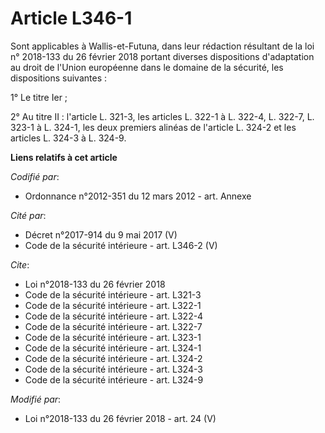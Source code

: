 # Article L346-1

Sont applicables à Wallis-et-Futuna, dans leur rédaction résultant de la loi n° 2018-133 du 26 février 2018 portant diverses
dispositions d'adaptation au droit de l'Union européenne dans le domaine de la sécurité, les dispositions suivantes : 

1° Le titre Ier ; 

2° Au titre II : l'article L. 321-3, les articles L. 322-1 à L. 322-4, L. 322-7, L. 323-1 à L. 324-1, les deux premiers
alinéas de l'article L. 324-2 et les articles L. 324-3 à L. 324-9.

**Liens relatifs à cet article**

_Codifié par_:

  - Ordonnance n°2012-351 du 12 mars 2012 - art. Annexe

_Cité par_:

  - Décret n°2017-914 du 9 mai 2017 (V)
  - Code de la sécurité intérieure - art. L346-2 (V)

_Cite_:

  - Loi n°2018-133 du 26 février 2018
  - Code de la sécurité intérieure - art. L321-3
  - Code de la sécurité intérieure - art. L322-1
  - Code de la sécurité intérieure - art. L322-4
  - Code de la sécurité intérieure - art. L322-7
  - Code de la sécurité intérieure - art. L323-1
  - Code de la sécurité intérieure - art. L324-1
  - Code de la sécurité intérieure - art. L324-2
  - Code de la sécurité intérieure - art. L324-3
  - Code de la sécurité intérieure - art. L324-9

_Modifié par_:

  - Loi n°2018-133 du 26 février 2018 - art. 24 (V)
